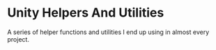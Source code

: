 # Unity Helpers And Utilities
 A series of helper functions and utilities I end up using in almost every project.
